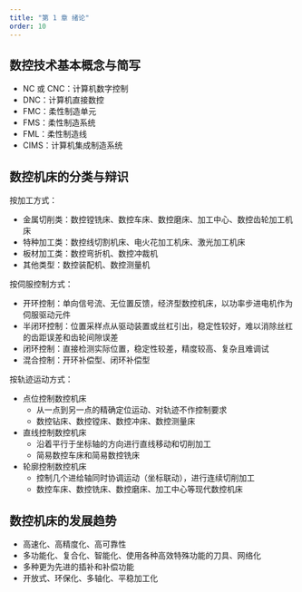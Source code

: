 ```yaml
---
title: "第 1 章 绪论"
order: 10
---
```


## 数控技术基本概念与简写

- NC 或 CNC：计算机数字控制
- DNC：计算机直接数控
- FMC：柔性制造单元
- FMS：柔性制造系统
- FML：柔性制造线
- CIMS：计算机集成制造系统

## 数控机床的分类与辩识

按加工方式：
- 金属切削类：数控镗铣床、数控车床、数控磨床、加工中心、数控齿轮加工机床
- 特种加工类：数控线切割机床、电火花加工机床、激光加工机床
- 板材加工类：数控弯折机、数控冲裁机
- 其他类型：数控装配机、数控测量机

按伺服控制方式：
- 开环控制：单向信号流、无位置反馈，经济型数控机床，以功率步进电机作为伺服驱动元件
- 半闭环控制：位置采样点从驱动装置或丝杠引出，稳定性较好，难以消除丝杠的齿距误差和齿轮间隙误差
- 闭环控制：直接检测实际位置，稳定性较差，精度较高、复杂且难调试
- 混合控制：开环补偿型、闭环补偿型

按轨迹运动方式：
- 点位控制数控机床
   - 从一点到另一点的精确定位运动、对轨迹不作控制要求
   - 数控钻床、数控镗床、数控冲床、数控测量床
- 直线控制数控机床
   - 沿着平行于坐标轴的方向进行直线移动和切削加工
   - 简易数控车床和简易数控铣床
- 轮廓控制数控机床
   - 控制几个进给轴同时协调运动（坐标联动），进行连续切削加工
   - 数控车床、数控铣床、数控磨床、加工中心等现代数控机床

## 数控机床的发展趋势

- 高速化、高精度化、高可靠性
- 多功能化、复合化、智能化、使用各种高效特殊功能的刀具、网络化
- 多种更为先进的插补和补偿功能
- 开放式、环保化、多轴化、平稳加工化
